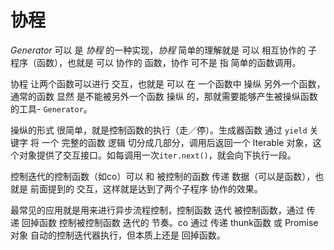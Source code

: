 # 协程

*Generator* 可以 是 *协程* 的一种实现，*协程* 简单的理解就是 可以 相互协作的 子程序（函数），也就是 可以 协作的 函数，协作 可不是 指 简单的函数调用。

协程 让两个函数可以进行 交互，也就是 可以 在 一个函数中 操纵 另外一个函数，通常的函数 显然 是不能被另外一个函数 操纵 的，那就需要能够产生被操纵函数的工具- `Generator`。

操纵的形式 很简单，就是控制函数的执行（走／停）。生成器函数 通过 `yield` 关键字 将 一个 完整的函数 逻辑 切分成几部分，调用后返回一个 Iterable 对象，这个对象提供了交互接口。如每调用一次`iter.next()`，就会向下执行一段。

控制迭代的控制函数（如co）可以 和 被控制的函数 传递 数据（可以是函数），也就是 前面提到的 交互，这样就是达到了两个子程序 协作的效果。

最常见的应用就是用来进行异步流程控制，控制函数 迭代 被控制函数，通过 传递 回掉函数 控制被控制函数 迭代的 节奏。co 通过 传递 thunk函数 或 Promise对象 自动的控制迭代器执行，但本质上还是 回掉函数。
